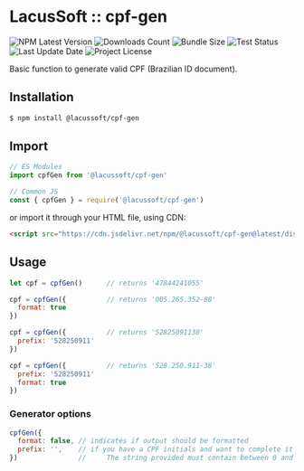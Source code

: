 # LacusSoft :: cpf-gen

![NPM Latest Version](https://img.shields.io/npm/v/@lacussoft/cpf-gen)
![Downloads Count](https://img.shields.io/npm/dm/@lacussoft/cpf-gen.svg)
![Bundle Size](https://packagephobia.now.sh/badge?p=@lacussoft/cpf-gen)
![Test Status](https://img.shields.io/travis/juliolmuller/cpf-gen-js/main.svg)
![Last Update Date](https://img.shields.io/github/last-commit/juliolmuller/cpf-gen-js)
![Project License](https://img.shields.io/github/license/juliolmuller/cpf-gen-js)

Basic function to generate valid CPF (Brazilian ID document).

## Installation

```bash
$ npm install @lacussoft/cpf-gen
```

## Import

```js
// ES Modules
import cpfGen from '@lacussoft/cpf-gen'

// Common JS
const { cpfGen } = require('@lacussoft/cpf-gen')
```

or import it through your HTML file, using CDN:

```html
<script src="https://cdn.jsdelivr.net/npm/@lacussoft/cpf-gen@latest/dist/cpf-gen.min.js"></script>
```

## Usage

```js
let cpf = cpfGen()      // returns '47844241055'

cpf = cpfGen({          // returns '005.265.352-88'
  format: true
})

cpf = cpfGen({          // returns '52825091138'
  prefix: '528250911'
})

cpf = cpfGen({          // returns '528.250.911-38'
  prefix: '528250911'
  format: true
})
```

### Generator options

```js
cpfGen({
  format: false, // indicates if output should be formatted
  prefix: '',    // if you have a CPF initials and want to complete it with valid digits.
})               //     The string provided must contain between 0 and 9 digits!
```
